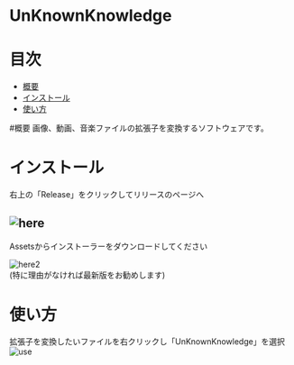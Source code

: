 # UnKnownKnowledge

# 目次
- [概要](#概要)
- [インストール](#インストール)
- [使い方](#使い方)

#概要
画像、動画、音楽ファイルの拡張子を変換するソフトウェアです。

# インストール
右上の「Release」をクリックしてリリースのページへ  

![here](https://user-images.githubusercontent.com/100707322/191524519-3b34a749-9c2a-4fbb-9256-7782495d0a17.png)  
---  

Assetsからインストーラーをダウンロードしてください

![here2](https://user-images.githubusercontent.com/100707322/191525307-711a8a85-9cc7-4be7-b503-f8d5818f5427.png)  
(特に理由がなければ最新版をお勧めします)

# 使い方
拡張子を変換したいファイルを右クリックし「UnKnownKnowledge」を選択
![use](https://user-images.githubusercontent.com/100707322/191534238-a1e00ced-b15f-43dd-b390-6661b5c5fd0a.png)
